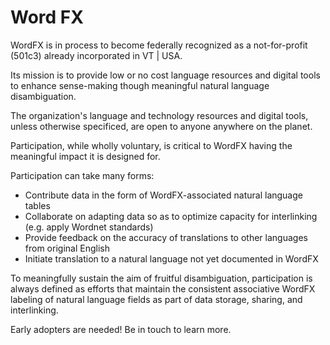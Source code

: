 # Word FX

WordFX is in process to become federally recognized as a not-for-profit (501c3) already incorporated in VT | USA. 

Its mission is to provide low or no cost language resources and digital tools to enhance sense-making though meaningful natural language disambiguation. 

The organization's language and technology resources and digital tools, unless otherwise specificed, are open to anyone anywhere on the planet. 

Participation, while wholly voluntary, is critical to WordFX having the meaningful impact it is designed for. 

Participation can take many forms:
- Contribute data in the form of WordFX-associated natural language tables
- Collaborate on adapting data so as to optimize capacity for interlinking (e.g. apply Wordnet standards) 
- Provide feedback on the accuracy of translations to other languages from original English
- Initiate translation to a natural language not yet documented in WordFX

To meaningfully sustain the aim of fruitful disambiguation, participation is always defined as efforts that maintain the consistent associative WordFX labeling of natural language fields as part of data storage, sharing, and interlinking. 

Early adopters are needed! Be in touch to learn more. 

